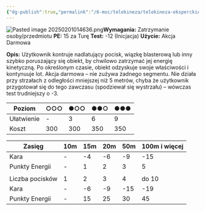 ```yaml
---
{"dg-publish":true,"permalink":"/6-moc/telekineza/telekineza-eksperckie/zatrzymanie-pocisku/","dgPassFrontmatter":true}
---
```


![Pasted image 20250201014636.png](/img/user/6%20Obrazy/Pasted%20image%2020250201014636.png)**Wymagania:** Zatrzymanie osoby/przedmiotu
**PE:** 15 za Turę
**Test:** -12 (Inicjacja)
**Użycie:** Akcja Darmowa

**Opis:** Użytkownik kontruje nadlatujący pocisk, wiązkę blasterową lub inny szybko poruszający się obiekt, by chwilowo zatrzymać jej energię kinetyczną. Po określonym czasie, obiekt odzyskuje swoje właściwości i kontynuuje lot. Akcja darmowa – nie zużywa żadnego segmentu. Nie działa przy strzałach z odległości mniejszej niż 5 metrów, chyba że użytkownik przygotował się do tego zawczasu (spodziewał się wystrzału) – wówczas test trudniejszy o -3.

| Poziom     | ○○○ | ●○○ | ●●○ | ●●● |
| ---------- | --- | --- | --- | --- |
| Ułatwienie | -   | 3   | 6   | 9   |
| Koszt      | 300 | 300 | 350 | 350 |

| Zasięg          | 10m | 15m | 20m | 50m | 100m i więcej |
| --------------- | --- | --- | --- | --- | ------------- |
| Kara            | -   | -4  | -6  | -9  | -15           |
| Punkty Energii  | -   | 1   | 2   | 3   | 5             |
|                 |     |     |     |     |               |
| Liczba pocisków | 1   | 2   | 3   | 4   | do 10         |
| Kara            | -   | -6  | -9  | -15 | -19           |
| Punkty Energii  | -   | 15  | 25  | 30  | 45            |